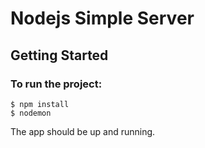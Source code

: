 # Nodejs Simple Server

## Getting Started
### To run the project:  

`$ npm install`  
`$ nodemon`  

The app should be up and running. 
